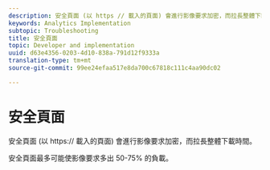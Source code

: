 ```yaml
---
description: 安全頁面 (以 https // 載入的頁面) 會進行影像要求加密，而拉長整體下載時間。
keywords: Analytics Implementation
subtopic: Troubleshooting
title: 安全頁面
topic: Developer and implementation
uuid: d63e4356-0203-4d10-838a-791d12f9333a
translation-type: tm+mt
source-git-commit: 99ee24efaa517e8da700c67818c111c4aa90dc02

---
```



# 安全頁面

安全頁面 (以 https:// 載入的頁面) 會進行影像要求加密，而拉長整體下載時間。

安全頁面最多可能使影像要求多出 50-75% 的負載。
